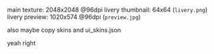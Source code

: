 main texture: 2048x2048 @96dpi
livery thumbnail: 64x64 (`livery.png`)
livery preview: 1020x574 @96dpi (`preview.jpg`)

also maybe copy skins and ui_skins.json

yeah right